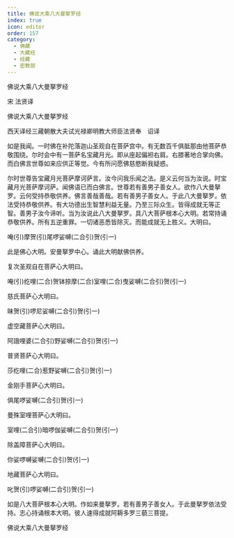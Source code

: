 ```yaml
---
title: 佛说大乘八大曼拏罗经
index: true
icon: editor
order: 157
category:
  - 佛藏
  - 大藏经
  - 经藏
  - 密教部
---
```


  佛说大乘八大曼拏罗经  

宋 法贤译  

佛说大乘八大曼拏罗经  

西天译经三藏朝散大夫试光禄卿明教大师臣法贤奉　诏译  

如是我闻。一时佛在补陀落迦山圣观自在菩萨宫中。有无数百千俱胝那由他菩萨恭敬围绕。尔时会中有一菩萨名宝藏月光。即从座起偏袒右肩。右膝著地合掌向佛。而白佛言世尊如来应供正等觉。今有所问愿佛慈愍断我疑惑。  

尔时世尊告宝藏月光菩萨摩诃萨言。汝今问我乐闻之法。是义云何当为汝说。时宝藏月光菩萨摩诃萨。闻佛语已而白佛言。世尊若有善男子善女人。欲作八大曼拏罗。云何受持恭敬供养。佛言善哉善哉。若有善男子善女人。于此八大曼拏罗。依法受持恭敬供养。有大功德出生智慧利益无量。乃至三际众生。皆得成就无等正智。善男子汝今谛听。当为汝说此八大曼拏罗。具八大菩萨根本心大明。若常持诵恭敬供养。所有五逆重罪。一切诸恶悉皆除灭。而能成就无上胜义。大明曰。  

唵(引)摩贺(引)尾啰娑嚩(二合引)贺(引一)  

此是佛心大明。安曼拏罗中心。诵此大明献佛供养。  

复次圣观自在菩萨心大明曰。  

唵(引)纥哩(二合)贺钵捺摩(二合)室哩(二合)曳娑嚩(二合引)贺(引一)  

慈氏菩萨心大明曰。  

昧贺(引)啰尼娑嚩(二合引)贺(引一)  

虚空藏菩萨心大明曰。  

阿誐哩婆(二合引)野娑嚩(二合引)贺(引一)  

普贤菩萨心大明曰。  

莎纥哩(二合)惹野娑嚩(二合引)贺(引一)  

金刚手菩萨心大明曰。  

俱尾啰娑嚩(二合引)贺(引一)  

曼殊室哩菩萨心大明曰。  

室哩(二合引)暗啰伽娑嚩(二合引)贺(引一)  

除盖障菩萨心大明曰。  

你娑啰嚩娑嚩(二合引)贺(引一)  

地藏菩萨心大明曰。  

叱贺(引)啰娑嚩(二合引)贺(引一)  

如是八大菩萨根本心大明。作如来曼拏罗。若有善男子善女人。于此曼拏罗依法受持。志心持诵根本大明。彼人速得成就阿耨多罗三藐三菩提。  

佛说大乘八大曼拏罗经  
